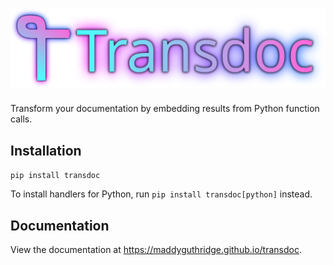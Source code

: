 # ![Transdoc](https://raw.githubusercontent.com/MaddyGuthridge/transdoc/refs/heads/main/assets/transdoc.png)

Transform your documentation by embedding results from Python function calls.

## Installation

`pip install transdoc`

To install handlers for Python, run `pip install transdoc[python]` instead.

## Documentation

View the documentation at <https://maddyguthridge.github.io/transdoc>.
